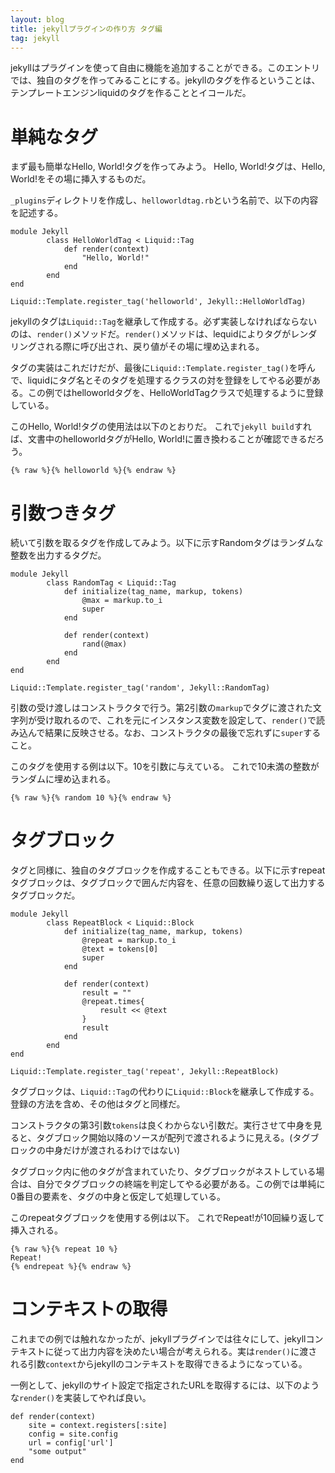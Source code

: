 ```yaml
---
layout: blog
title: jekyllプラグインの作り方 タグ編
tag: jekyll
---
```




jekyllはプラグインを使って自由に機能を追加することができる。このエントリでは、独自のタグを作ってみることにする。jekyllのタグを作るということは、テンプレートエンジンliquidのタグを作ることとイコールだ。

# 単純なタグ

まず最も簡単なHello, World!タグを作ってみよう。
Hello, World!タグは、Hello, World!をその場に挿入するものだ。

`_plugins`ディレクトリを作成し、`helloworldtag.rb`という名前で、以下の内容を記述する。

~~~~
module Jekyll
		class HelloWorldTag < Liquid::Tag
			def render(context)
				"Hello, World!"
			end
		end
end

Liquid::Template.register_tag('helloworld', Jekyll::HelloWorldTag)
~~~~

jekyllのタグは`Liquid::Tag`を継承して作成する。必ず実装しなければならないのは、`render()`メソッドだ。`render()`メソッドは、lequidによりタグがレンダリングされる際に呼び出され、戻り値がその場に埋め込まれる。

タグの実装はこれだけだが、最後に`Liquid::Template.register_tag()`を呼んで、liquidにタグ名とそのタグを処理するクラスの対を登録をしてやる必要がある。この例ではhelloworldタグを、HelloWorldTagクラスで処理するように登録している。

このHello, World!タグの使用法は以下のとおりだ。
これで`jekyll build`すれば、文書中のhelloworldタグがHello, World!に置き換わることが確認できるだろう。

~~~~
{% raw %}{% helloworld %}{% endraw %}
~~~~

# 引数つきタグ

続いて引数を取るタグを作成してみよう。以下に示すRandomタグはランダムな整数を出力するタグだ。

~~~~
module Jekyll
		class RandomTag < Liquid::Tag
			def initialize(tag_name, markup, tokens)
				@max = markup.to_i
				super
			end

			def render(context)
				rand(@max)
			end
		end
end

Liquid::Template.register_tag('random', Jekyll::RandomTag)
~~~~

引数の受け渡しはコンストラクタで行う。第2引数の`markup`でタグに渡された文字列が受け取れるので、これを元にインスタンス変数を設定して、`render()`で読み込んで結果に反映させる。なお、コンストラクタの最後で忘れずに`super`すること。

このタグを使用する例は以下。10を引数に与えている。
これで10未満の整数がランダムに埋め込まれる。

~~~~
{% raw %}{% random 10 %}{% endraw %}
~~~~

# タグブロック

タグと同様に、独自のタグブロックを作成することもできる。以下に示すrepeatタグブロックは、タグブロックで囲んだ内容を、任意の回数繰り返して出力するタグブロックだ。

~~~~
module Jekyll
		class RepeatBlock < Liquid::Block
			def initialize(tag_name, markup, tokens)
				@repeat = markup.to_i
				@text = tokens[0]
				super
			end

			def render(context)
				result = ""
				@repeat.times{
					result << @text
				}
				result
			end
		end
end

Liquid::Template.register_tag('repeat', Jekyll::RepeatBlock)
~~~~

タグブロックは、`Liquid::Tag`の代わりに`Liquid::Block`を継承して作成する。登録の方法を含め、その他はタグと同様だ。

コンストラクタの第3引数`tokens`は良くわからない引数だ。実行させて中身を見ると、タグブロック開始以降のソースが配列で渡されるように見える。(タグブロックの中身だけが渡されるわけではない)

タグブロック内に他のタグが含まれていたり、タグブロックがネストしている場合は、自分でタグブロックの終端を判定してやる必要がある。この例では単純に0番目の要素を、タグの中身と仮定して処理している。

このrepeatタグブロックを使用する例は以下。
これでRepeat!が10回繰り返して挿入される。

~~~~
{% raw %}{% repeat 10 %}
Repeat!
{% endrepeat %}{% endraw %}
~~~~

# コンテキストの取得

これまでの例では触れなかったが、jekyllプラグインでは往々にして、jekyllコンテキストに従って出力内容を決めたい場合が考えられる。実は`render()`に渡される引数`context`からjekyllのコンテキストを取得できるようになっている。

一例として、jekyllのサイト設定で指定されたURLを取得するには、以下のような`render()`を実装してやれば良い。

~~~~
def render(context)
	site = context.registers[:site]
	config = site.config
	url = config['url']
	"some output"
end
~~~~
